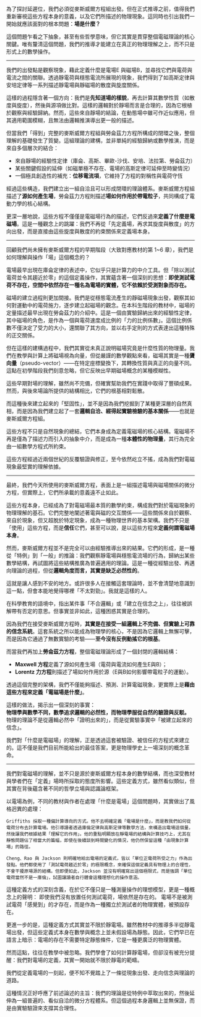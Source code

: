 
為了探討延遲位，我們必須從麥斯威爾方程組出發。但在正式推導之前，值得我們重新審視這些方程本身的意義，以及它們所描述的物理現象。這同時也引出我們一開始就應該面對的根本問題：**場是什麼？**

這個問題乍看之下抽象，甚至有些哲學意味，但它其實是貫穿整個電磁理論的核心關鍵。唯有釐清這個問題，我們的推導才能建立在真正的物理理解之上，而不只是形式上的數學操作。

---

我們的出發點是觀察現象，藉此定義什麼是電場E 與磁場B，並尋找它們與電荷與電流之間的關聯。透過靜電荷與穩態電流所展現的現象，我們得到了如高斯定律與安培定律等一系列描述靜電場與靜磁場的散度與旋度關係。

這樣的過程隱含著一個方向：我們是**先知道場的樣貌**，再去計算其數學性質（如散度與旋度），然後與源項做比對。這樣的邏輯對於靜場而言是合理的，因為它根植於觀察與經驗歸納。然而，這些來自靜場的結論，在動態場中雖可作近似應用，但其適用範圍模糊，且無法由邏輯推演導出更一般的描述。

但當我們「得到」完整的麥斯威爾方程組與勞侖茲力方程所構成的閉環之後，整個理解的基礎發生了質變。這組理論的建構，並非單純的經驗歸納或數學推演，而是來自多個層次的結合：

- 來自靜場的經驗性定律（庫侖、高斯、畢歐-沙伐、安培、法拉第、勞侖茲力）
- 某些關鍵假設的延伸（如磁單極不存在、電場的高斯定律可延伸至時變情況）
- 一個極具創造性的補充：**位移電流項**，它維持了方程的對稱性與電荷守恆

經過這些構造，我們建立出一組自洽且可以形成閉環的理論體系。麥斯威爾方程組描述了**源如何產生場**，勞侖茲力方程則描述**場如何作用於帶電粒子**，共同構成了電動力學的核心結構。

更深一層地說，這些方程不僅僅是電磁場行為的描述，它們反過來**定義了什麼是電磁場**。這是一種觀念上的跳躍：我們不再從「先定義場，再求其旋度與散度」的方向出發，而是直接由這些旋度與散度的約束關係來定義場本身。

---

回顧我們尚未擁有麥斯威爾方程的早期階段（大致對應教材的第 1~6 章），我們是如何理解與操作「場」這個概念的？

電場最早出現在庫侖定律的表述中，它似乎只是計算力的中介工具。但「除以測試電荷並令其趨近於零」的這個定義操作，其實蘊含著一個深刻的思想：**即使測試電荷不存在，空間中依然存在一種名為電場的實體，它不依賴於受測對象而存在。**

磁場的建立過程則更加間接。我們是從穩態電流產生的靜磁場現象出發，觀察其如何對運動中的電荷施力，逐步建立起磁場的觀念。在本科生階段的教材中，磁場的定量描述最早出現在勞侖茲力的介紹中。這是一個由實驗歸納出來的經驗性定律，其中磁場的角色，是作為一個與電荷速度成比例的「力的比例係數」。這個比例係數不僅決定了受力的大小，還關聯了其方向，並以右手定則的方式表達出這種特殊的正交關係。

但在這樣的建構過程中，我們其實從未真正說明磁場究竟是什麼性質的物理量。我們在教學與計算上將磁場視為向量，但從嚴謹的數學觀點來看，磁場其實是一種**贗向量**（pseudo-vector）——在特定座標變換下，其轉換性質與真正的向量不同。這點在初學階段我們刻意忽略，但它反映出早期磁場概念的某種模糊性。

這些早期對場的理解，雖然尚不完備，但確實幫助我們在實踐中取得了豐碩成果。然而，與後來場論所提供的結構相比，它們的根基相對鬆散。

而這種後來建立起來的「堅固性」，並不是因為我們挖掘到了某種更深層的自然真相，而是因為我們建立起了一套**邏輯自洽、經得起實驗檢驗的基本關係**——也就是麥斯威爾方程組。

這些方程不只是自然現象的總結，它們本身成為定義電磁場的核心結構。電磁場不再是僅為了描述力而引入的抽象中介，而是成為一種**本體性的物理量**，其行為完全由一組數學方程式所約束。

這些方程經過近兩個世紀的反覆驗證與修正，至今依然屹立不搖，成為我們對電磁現象最堅實的理解依據。

---

最終，我們今天所使用的麥斯威爾方程，表面上是一組描述電場與磁場關係的微分方程，但實際上，它們所承載的意義遠不止如此。

這些方程本身，已經成為了對電磁場最本質的數學約束，構成我們對於電磁現象的物理理解的基石。它們完整地闡述著電與磁的交互關係——這些關係來自於觀察、來自於現象，但又超脫於特定現象，成為一種物理世界的基本架構。我們不只是「使用」這些方程，而是**信任**它們，甚至可以說，是以這些方程來**定義何謂電磁場本身**。

然而，麥斯威爾方程並不是完全可以由經驗推導出來的結果。它們的形成，是一種從「特例」到「一般」的推論：我們觀察靜電場與穩態電流場的行為，歸納出某些數學結構，再試圖將這些結構推廣為普遍適用的理論。這是一種從經驗出發、再邁向理論的過程，但從**邏輯角度而言，其實是缺乏必然性的**。

這就是讓人感到不安的地方。或許很多人在接觸這套理論時，並不會清楚地意識到這一點，但會本能地覺得哪裡「不太對勁」。我就是這樣的人。

在科學教育的語境中，指出某件事「不合邏輯」或「建立在信念之上」，往往被誤解帶有否定的意思。但事實並非如此，這種困惑其實是合理的。

因為我們在接受麥斯威爾方程時，**其實是在接受一組邏輯上不完備、但實驗上可靠的信念系統**。這套系統之所以能成為物理學的核心，不是因為它邏輯上無懈可擊，而是因為它通過了無數實驗的考驗——**至今沒有反例動搖它的根基**。

而當我們再加上**勞侖茲力方程**，整個電磁理論形成了一個封閉的邏輯結構：

- **Maxwell 方程**定義了源如何產生場（電荷與電流如何產生E與B）；
- **Lorentz 力方程**則描述了場如何作用於源（E與B如何影響帶電粒子的運動）。

透過這個完整的架構，我們不僅能夠描述、預測、計算電磁現象，更實際上是**藉由這些方程來定義「電磁場是什麼」**。

這樣的做法，揭示出一個深刻的事實：  
**物理學與數學不同，數學追求邏輯的必然性，而物理學服從自然的驗證與反駁。**  
物理的理論不是從邏輯必然中「證明出來的」，而是從實驗事實中「被建立起來的信念」。

我們對「什麼是電磁場」的理解，正是透過這套被驗證、被信任的方程式來建立的。這不僅是我們目前所能給出的最佳答案，更是物理學史上一場深刻的概念革命。

---

我們對電磁場的理解，並不只是源於麥斯威爾方程本身的數學結構，而也深受教材與學者們在「定義」場時所採取的態度所影響。這些定義方式，雖然看似類似，但其實在背後蘊含著不同的哲學立場與認識論框架。

以電場為例，不同的教材與作者在處理「什麼是電場」這個問題時，其實做出了風格迥異的處理：

    Griffiths 採取一種偏計算導向的方式。他不去明確定義「電場是什麼」，而是教我們如何從電荷分布去計算電場。他引導讀者透過庫倫定律與高斯定律等數學方法，來構造出電場這個量，然後讓我們根據結果「理解它的作用」。他的重點明顯放在靜電場的結構與計算技巧上，尤其在靜態問題佔了相當大的篇幅，即使在後續談到時間變化的情況，他仍然保留這種「由現象計算場」的路徑。

    Cheng、Rao 與 Jackson 則明確地給出電場的定義式，皆以「單位正電荷所受之力」作為出發點。他們都使用了「測試電荷趨近於零」的極限概念，來確保這個定義具有物理上的合理性，不會干擾原場源的結構。但即便如此，Jackson 並沒有明確寫出這個極限式，而是強調「單位電荷當然不是一庫倫」，試圖讓讀者自行體會這種理想化的操作意涵。

這種定義方式的深刻含義，在於它不僅只是一種測量操作的理想模型，更是一種概念上的聲明：
即使我們沒有放置任何測試電荷，場依然是存在的。
電場不是被測試電荷「感覺到」的才存在，而是作為一種獨立於測試者的物理實體，被預設存在。

更進一步的是，這種定義方式其實並不限於靜電場。雖然教材中的推導多半從靜電場出發，但這些定義式本身在數學與概念上並未假設場為靜態。因此，它們早已在語言上暗示：電場的存在不需要特定靜態條件，它是一種更廣泛的物理實體。

然而這點，往往在教學中被忽略。我們學會了如何計算靜電場，但卻沒有被充分提醒：我們對電場的定義，其實一開始就不限於靜電的範疇。

我們從定義電場的一刻起，便不知不覺踏上了一條從現象出發、走向信念與理論的道路。

這種情況正好呼應了前述論述的主旨：我們的理論是從特例中萃取出來的，然後延伸為一組普遍的、看似自洽的微分方程體系。但這個過程本身邏輯上並無保證，而是由實驗驗證來支撐其合理性。

